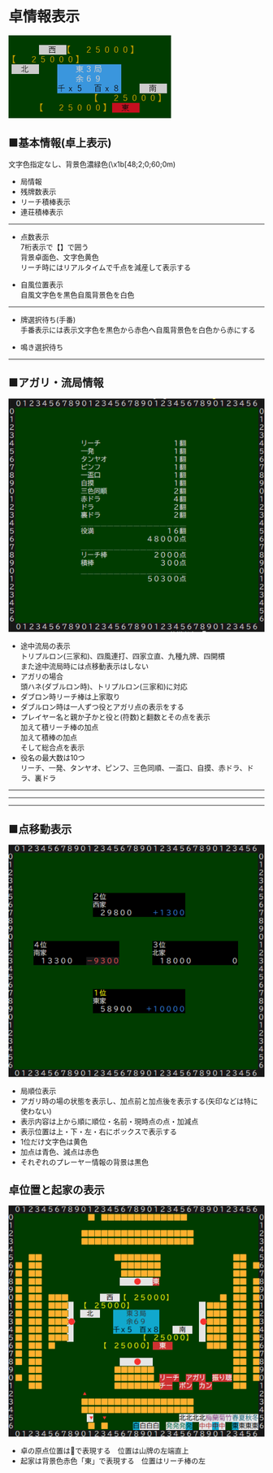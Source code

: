 # 卓情報表示

![](卓情報.png)
## ■基本情報(卓上表示)
文字色指定なし、背景色濃緑色(\x1b[48;2;0;60;0m)
- 局情報
- 残牌数表示
- リーチ積棒表示
- 連荘積棒表示

----

- 点数表示<br>7桁表示で【】で囲う<br>背景卓面色、文字色黄色<br>リーチ時にはリアルタイムで千点を減産して表示する

- 自風位置表示<br>自風文字色を黒色自風背景色を白色


----

- 牌選択待ち(手番)<br>手番表示には表示文字色を黒色から赤色へ自風背景色を白色から赤にする

- 鳴き選択待ち

----

## ■アガリ・流局情報
![](agari4.png)
- 途中流局の表示<br>トリプルロン(三家和)、四風連打、四家立直、九種九牌、四開樌<br>また途中流局時には点移動表示はしない
- アガリの場合<br>頭ハネ(ダブルロン時)、トリプルロン(三家和)に対応
- ダブロン時リーチ棒は上家取り
- ダブルロン時は一人ずつ役とアガリ点の表示をする
- プレイヤー名と親か子かと役と(符数)と翻数とその点を表示<br>加えて積リーチ棒の加点<br>加えて積棒の加点<br>そして総合点を表示
- 役名の最大数は10つ<br>リーチ、一発、タンヤオ、ピンフ、三色同順、一盃口、自摸、赤ドラ、ドラ、裏ドラ

---
---
---
## ■点移動表示
![](movepoint.png)
- 局順位表示
- アガリ時の場の状態を表示し、加点前と加点後を表示する(矢印などは特に使わない)
- 表示内容は上から順に順位・名前・現時点の点・加減点
- 表示位置は上・下・左・右にボックスで表示する
- 1位だけ文字色は黄色
- 加点は青色、減点は赤色
- それぞれのプレーヤー情報の背景は黒色

## 卓位置と起家の表示
![](卓情報2.png)
- 卓の原点位置は🔺で表現する　位置は山牌の左端直上
- 起家は背景色赤色「東」で表現する　位置はリーチ棒の左